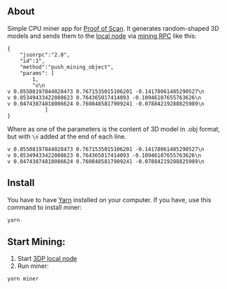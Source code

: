 ## About
Simple CPU miner app for [Proof of Scan](https://3dpass.org/proof_of_scan.html). It generates random-shaped 3D models and sends them to the 
[local node](https://github.com/3Dpass/3DP) via [mining RPC](https://github.com/3Dpass/3DP/blob/dev_recipes/nodes/poscan-consensus/src/mining_rpc.rs) like this: 

```
{
    "jsonrpc":"2.0",
    "id":1",
    "method":"push_mining_object",
    "params": [
        1,
        "o\n
v 0.05508197844028473 0.7671535015106201 -0.14178061485290527\n
v 0.05349433422088623 0.764365017414093 -0.10946107655763626\n
v 0.04743874818086624 0.7608485817909241 -0.07884219288825989\n
            ]
}
```
Where as one of the parameters is the content of 3D model in .obj format, but with `\n` added at the end of each line. 
```
v 0.05508197844028473 0.7671535015106201 -0.14178061485290527\n
v 0.05349433422088623 0.764365017414093 -0.10946107655763626\n
v 0.04743874818086624 0.7608485817909241 -0.07884219288825989\n
```

## Install
You have to have [Yarn](https://classic.yarnpkg.com/lang/en/docs/install/) installed on your computer. 
If you have, use this command to install miner: 

```bash
yarn
```

## Start Mining:

1. Start [3DP local node](https://github.com/3Dpass/3DP)
2. Run miner:

```bash
yarn miner
```
